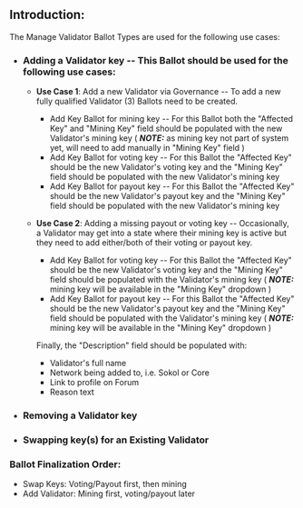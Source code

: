 ## Introduction:

The Manage Validator Ballot Types are used for the following use cases:

* ### Adding a Validator key -- This Ballot should be used for the following use cases:

  * **Use Case 1**:  Add a new Validator via Governance -- To add a new fully qualified Validator (3) Ballots need to be created.
    * Add Key Ballot for mining key -- For this Ballot both the "Affected Key" and "Mining Key" field should be populated with the new Validator's mining key ( _**NOTE:**_ as mining key not part of system yet, will need to add manually in "Mining Key" field )
    * Add Key Ballot for voting key -- For this Ballot the "Affected Key" should be the new Validator's voting key and the "Mining Key" field should be populated with the new Validator's mining key
    * Add Key Ballot for payout key -- For this Ballot the "Affected Key" should be the new Validator's payout key and the "Mining Key" field should be populated with the new Validator's mining key

  * **Use Case 2**:  Adding a missing payout or voting key -- Occasionally, a Validator may get into a state where their mining key is active but they need to add either/both of their voting or payout key.  
    * Add Key Ballot for voting key -- For this Ballot the "Affected Key" should be the new Validator's voting key and the "Mining Key" field should be populated with the Validator's mining key ( _**NOTE:**_ mining key will be available in the "Mining Key" dropdown )
    * Add Key Ballot for payout key -- For this Ballot the "Affected Key" should be the new Validator's payout key and the "Mining Key" field should be populated with the Validator's mining key ( _**NOTE:**_ mining key will be available in the "Mining Key" dropdown )

    Finally, the "Description" field should be populated with:
    * Validator's full name
    * Network being added to, i.e. Sokol or Core
    * Link to profile on Forum
    * Reason text
        
* ### Removing a Validator key
* ### Swapping key(s) for an Existing Validator


### Ballot Finalization Order:

- Swap Keys: Voting/Payout first, then mining
- Add Validator: Mining first, voting/payout later